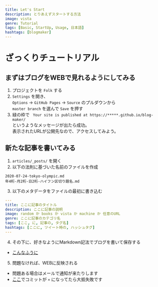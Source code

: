 ```yaml
---
title: Let's Start
description: とりあえずスタートする方法
image: vista
genre: Tutorial
tags: [Basic, StartUp, Usage, 日本語]
hashtags: [blogmaker]
---
```


# ざっくりチュートリアル

## まずはブログをWEBで見れるようにしてみる
1. プロジェクトを `Folk` する
2. `Settings` を開き、<br>
`Options` -> `GitHub Pages` -> `Source` のプルダウンから<br>
`master branch` を選んで `Save` を押す
3. 緑の枠で ` Your site is published at https://*****.github.io/blog-maker/`<br>
というようなメッセージが出たら成功。<br>
表示されたURLが公開先なので、アクセスしてみよう。

## 新たな記事を書いてみる
1. `articles/_posts/` を開く
2. 以下の法則に基づいた名前のファイルを作成
```
2020-07-24-tokyo-olympic.md
年4桁-月2桁-日2桁-ハイフン区切り題名.md
```
3. 以下のメタデータをファイルの最初に書き込む
```yml
---
title: ここに記事のタイトル
description: ここに記事の説明
image: random か books か vista か machine か 任意のURL
genre: ここに記事のカテゴリ名
tags: [ここ, に, 記事の, タグ名]
hashtags: [ここに, ツイート時の, ハッシュタグ]
---
```
4. その下に、好きなようにMarkdown記法でブログを書いて保存する
- [こんなふうに]({{site.articleDir}}{{page.path}})
5. 問題なければ、WEBに反映される
- 問題ある場合はメールで通知が来たりします
- [ここ]({{site.articleDir}}/../../commits/master)でコミットが `×` になってたら大抵失敗です
